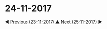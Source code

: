 # 24-11-2017


[◀ Previous (23-11-2017)](https://github.com/humayuns/Workspace/blob/master/Diary/2017/November/23/notebook.md) [▲](https://github.com/humayuns/Workspace/tree/master/Diary/2017/November)
[Next (25-11-2017) ▶](https://github.com/humayuns/Workspace/blob/master/Diary/2017/November/25/notebook.md)